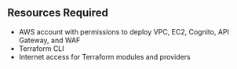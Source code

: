 ## Resources Required

- AWS account with permissions to deploy VPC, EC2, Cognito, API Gateway, and WAF
- Terraform CLI
- Internet access for Terraform modules and providers
